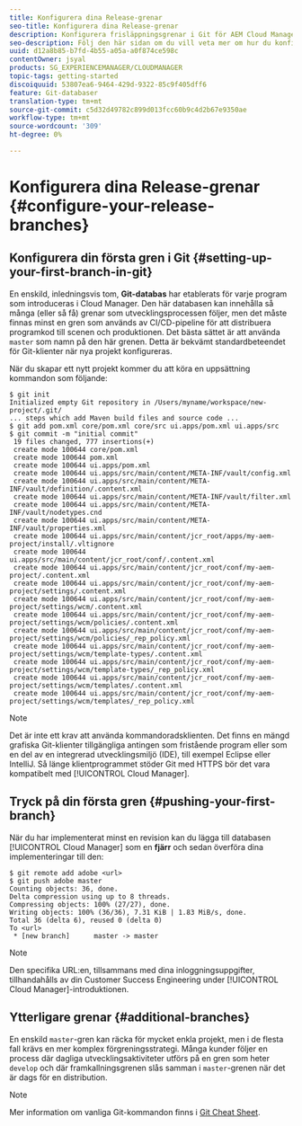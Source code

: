 ```yaml
---
title: Konfigurera dina Release-grenar
seo-title: Konfigurera dina Release-grenar
description: Konfigurera frisläppningsgrenar i Git för AEM Cloud Manager
seo-description: Följ den här sidan om du vill veta mer om hur du konfigurerar dina utgivningsgrenar i Git.
uuid: d12a8b85-b7fd-4b55-a05a-a0f874ce598c
contentOwner: jsyal
products: SG_EXPERIENCEMANAGER/CLOUDMANAGER
topic-tags: getting-started
discoiquuid: 53807ea6-9464-429d-9322-85c9f405dff6
feature: Git-databaser
translation-type: tm+mt
source-git-commit: c5d32d49782c899d013fcc60b9c4d2b67e9350ae
workflow-type: tm+mt
source-wordcount: '309'
ht-degree: 0%

---
```



# Konfigurera dina Release-grenar {#configure-your-release-branches}

## Konfigurera din första gren i Git {#setting-up-your-first-branch-in-git}

En enskild, inledningsvis tom, **Git-databas** har etablerats för varje program som introduceras i Cloud Manager. Den här databasen kan innehålla så många (eller så få) grenar som utvecklingsprocessen följer, men det måste finnas minst en gren som används av CI/CD-pipeline för att distribuera programkod till scenen och produktionen. Det bästa sättet är att använda `master` som namn på den här grenen. Detta är bekvämt standardbeteendet för Git-klienter när nya projekt konfigureras.

När du skapar ett nytt projekt kommer du att köra en uppsättning kommandon som följande:

```shell
$ git init
Initialized empty Git repository in /Users/myname/workspace/new-project/.git/
... steps which add Maven build files and source code ...
$ git add pom.xml core/pom.xml core/src ui.apps/pom.xml ui.apps/src
$ git commit -m "initial commit"
 19 files changed, 777 insertions(+)
 create mode 100644 core/pom.xml
 create mode 100644 pom.xml
 create mode 100644 ui.apps/pom.xml
 create mode 100644 ui.apps/src/main/content/META-INF/vault/config.xml
 create mode 100644 ui.apps/src/main/content/META-INF/vault/definition/.content.xml
 create mode 100644 ui.apps/src/main/content/META-INF/vault/filter.xml
 create mode 100644 ui.apps/src/main/content/META-INF/vault/nodetypes.cnd
 create mode 100644 ui.apps/src/main/content/META-INF/vault/properties.xml
 create mode 100644 ui.apps/src/main/content/jcr_root/apps/my-aem-project/install/.vltignore
 create mode 100644 ui.apps/src/main/content/jcr_root/conf/.content.xml
 create mode 100644 ui.apps/src/main/content/jcr_root/conf/my-aem-project/.content.xml
 create mode 100644 ui.apps/src/main/content/jcr_root/conf/my-aem-project/settings/.content.xml
 create mode 100644 ui.apps/src/main/content/jcr_root/conf/my-aem-project/settings/wcm/.content.xml
 create mode 100644 ui.apps/src/main/content/jcr_root/conf/my-aem-project/settings/wcm/policies/.content.xml
 create mode 100644 ui.apps/src/main/content/jcr_root/conf/my-aem-project/settings/wcm/policies/_rep_policy.xml
 create mode 100644 ui.apps/src/main/content/jcr_root/conf/my-aem-project/settings/wcm/template-types/.content.xml
 create mode 100644 ui.apps/src/main/content/jcr_root/conf/my-aem-project/settings/wcm/template-types/_rep_policy.xml
 create mode 100644 ui.apps/src/main/content/jcr_root/conf/my-aem-project/settings/wcm/templates/.content.xml
 create mode 100644 ui.apps/src/main/content/jcr_root/conf/my-aem-project/settings/wcm/templates/_rep_policy.xml
```

>[!NOTE]
>
>Det är inte ett krav att använda kommandoradsklienten. Det finns en mängd grafiska Git-klienter tillgängliga antingen som fristående program eller som en del av en integrerad utvecklingsmiljö (IDE), till exempel Eclipse eller IntelliJ. Så länge klientprogrammet stöder Git med HTTPS bör det vara kompatibelt med [!UICONTROL Cloud Manager].

## Tryck på din första gren {#pushing-your-first-branch}

När du har implementerat minst en revision kan du lägga till databasen [!UICONTROL Cloud Manager] som en **fjärr** och sedan överföra dina implementeringar till den:

```shell
$ git remote add adobe <url>
$ git push adobe master
Counting objects: 36, done.
Delta compression using up to 8 threads.
Compressing objects: 100% (27/27), done.
Writing objects: 100% (36/36), 7.31 KiB | 1.83 MiB/s, done.
Total 36 (delta 6), reused 0 (delta 0)
To <url>
 * [new branch]      master -> master
```

>[!NOTE]
>
>Den specifika URL:en, tillsammans med dina inloggningsuppgifter, tillhandahålls av din Customer Success Engineering under [!UICONTROL Cloud Manager]-introduktionen.

## Ytterligare grenar {#additional-branches}

En enskild `master`-gren kan räcka för mycket enkla projekt, men i de flesta fall krävs en mer komplex förgreningsstrategi. Många kunder följer en process där dagliga utvecklingsaktiviteter utförs på en gren som heter `develop` och där framkallningsgrenen slås samman i `master`-grenen när det är dags för en distribution.

>[!NOTE]
>
>Mer information om vanliga Git-kommandon finns i [Git Cheat Sheet](https://github.github.com/training-kit/downloads/github-git-cheat-sheet).
